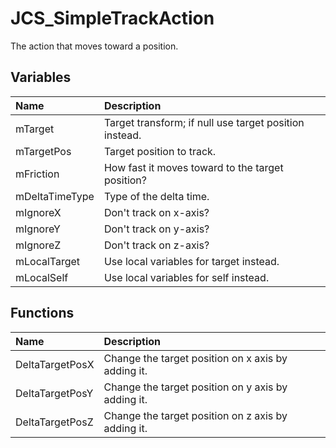 # JCS_SimpleTrackAction

The action that moves toward a position.

## Variables

| Name           | Description                                            |
|:---------------|:-------------------------------------------------------|
| mTarget        | Target transform; if null use target position instead. |
| mTargetPos     | Target position to track.                              |
| mFriction      | How fast it moves toward to the target position?       |
| mDeltaTimeType | Type of the delta time.                                |
| mIgnoreX       | Don't track on x-axis?                                 |
| mIgnoreY       | Don't track on y-axis?                                 |
| mIgnoreZ       | Don't track on z-axis?                                 |
| mLocalTarget   | Use local variables for target instead.                |
| mLocalSelf     | Use local variables for self instead.                  |

## Functions

| Name            | Description                                        |
|:----------------|:---------------------------------------------------|
| DeltaTargetPosX | Change the target position on x axis by adding it. |
| DeltaTargetPosY | Change the target position on y axis by adding it. |
| DeltaTargetPosZ | Change the target position on z axis by adding it. |
